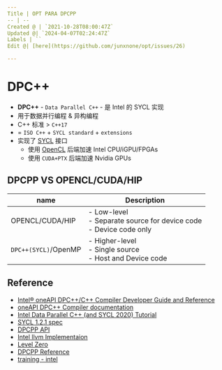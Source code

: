 ```yaml
---
Title | OPT PARA DPCPP
-- | --
Created @ | `2021-10-28T08:00:47Z`
Updated @| `2024-04-07T02:24:47Z`
Labels | ``
Edit @| [here](https://github.com/junxnone/opt/issues/26)

---
```



# DPC++

- **DPC++** - `Data Parallel C++` - 是 Intel 的 SYCL 实现
- 用于数据并行编程 & 异构编程
- C++ 标准 > `C++17`
-  = `ISO C++` + `SYCL standard` + `extensions`
- 实现了 [SYCL](/0031_OPT_PARA_SYCL) 接口
  - 使用 [OpenCL](/0034_OPT_PARA_OpenCL) 后端加速 Intel CPU/iGPU/FPGAs
  - 使用 `CUDA+PTX` 后端加速 Nvidia GPUs




## DPCPP VS OPENCL/CUDA/HIP

name | Description
-- | --
OPENCL/CUDA/HIP | - Low-level<br>- Separate source for device code<br>- Device code only
`DPC++(SYCL)`/OpenMP | - Higher-level<br>- Single source<br>- Host  and Device code


## Reference
- [Intel® oneAPI DPC++/C++ Compiler Developer Guide and Reference](https://www.intel.com/content/www/us/en/develop/documentation/oneapi-dpcpp-cpp-compiler-dev-guide-and-reference/top/optimization-and-programming/intel-oneapi-level-zero.html)
- [oneAPI DPC++ Compiler documentation](https://intel.github.io/llvm-docs/GetStartedGuide.html)
- [Intel Data Parallel C++ (and SYCL 2020) Tutorial](https://github.com/jeffhammond/dpcpp-tutorial)
- [SYCL 1.2.1 spec](https://www.khronos.org/registry/SYCL/specs/sycl-1.2.1.pdf)
- [DPCPP API](https://intel.github.io/llvm-docs/doxygen/index.html) 
- [Intel llvm Implementaion](https://github.com/intel/llvm/tree/sycl/)
- [Level Zero](https://dgpu-docs.intel.com/technologies/level-zero.html)
- [DPCPP Reference](https://oneapi-src.github.io/DPCPP_Reference/index.html)
- [training - intel](https://techdecoded.intel.io/quickhits/overview-of-oneapi-dpc-programming)
